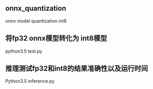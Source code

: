 ## onnx_quantization
onnx model quantization int8
## 将fp32 onnx模型转化为 int8模型
python3.5 test.py

## 推理测试fp32和int8的结果准确性以及运行时间
Python3.5 inference.py
